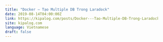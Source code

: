 ```yaml
---
title: "Docker – Tạo Multiple DB Trong Laradock"
date: 2019-08-14T04:00:00Z
link: https://kipalog.com/posts/Docker---Tao-Multiple-DB-Trong-Laradock?utm_medium=RSS&utm_source=news.12bit.vn
site: kipalog.com
language: Vietnamese
draft: false
---
```

